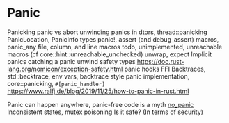 # Panic

Panicking
  panic vs abort
  unwinding
  panics in dtors, thread::panicking
  PanicLocation, PanicInfo types
panic!, assert (and debug_assert) macros, panic_any
  file, column, and line macros
  todo, unimplemented, unreachable macros (cf core::hint::unreachable_unchecked)
unwrap, expect
Implicit panics
catching a panic
unwind safety
  types
  https://doc.rust-lang.org/nomicon/exception-safety.html
panic hooks
FFI
Backtraces, std::backtrace, env vars, backtrace style
panic implementation, core::panicking, `#[panic_handler]`
  https://www.ralfj.de/blog/2019/11/25/how-to-panic-in-rust.html


Panic can happen anywhere, panic-free code is a myth
  [no_panic](https://github.com/dtolnay/no-panic)
Inconsistent states, mutex poisoning
Is it safe? (In terms of security)
